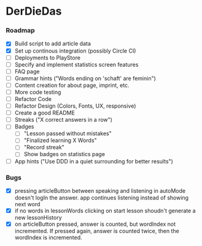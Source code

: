 # DerDieDas

### Roadmap

- [x] Build script to add article data
- [x] Set up continous integration (possibly Circle CI)
- [ ] Deployments to PlayStore
- [ ] Specify and implement statistics screen features
- [ ] FAQ page
- [ ] Grammar hints ("Words ending on 'schaft' are feminin")
- [ ] Content creation for about page, imprint, etc.
- [ ] More code testing
- [ ] Refactor Code
- [ ] Refactor Design (Colors, Fonts, UX, responsive)
- [ ] Create a good README
- [ ] Streaks ("X correct answers in a row")
- [ ] Badges
  - [ ] "Lesson passed without mistakes"
  - [ ] "Finalized learning X Words"
  - [ ] "Record streak"
  - [ ] Show badges on statistics page
- [ ] App hints ("Use DDD in a quiet surrounding for better results")

### Bugs

- [x] pressing articleButton between speaking and listening in autoMode doesn't logIn the answer. app continues listening instead of showing next word
- [x] if no words in lessonWords clicking on start lesson shoudn't generate a new lessonHistory
- [x] on articleButton pressed, answer is counted, but wordIndex not incremented. If pressed again, answer is counted twice, then the wordIndex is incremented.
